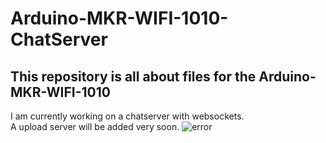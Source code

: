 <h1> Arduino-MKR-WIFI-1010-ChatServer </h1>
<h2> This repository is all about files for the Arduino-MKR-WIFI-1010 </h2>
I am currently working on a chatserver with websockets.</br>
A upload server will be added very soon.
<img src="https://cdn.antratek.nl/media/product/8d2/arduino-mkr-wifi-1010-abx00023-989.jpg" alt="error">
